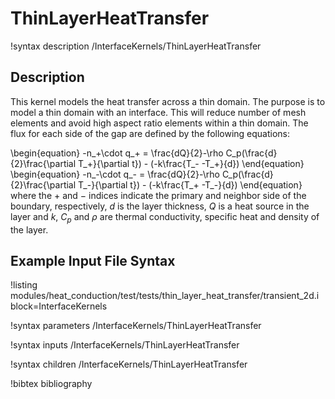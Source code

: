 # ThinLayerHeatTransfer

!syntax description /InterfaceKernels/ThinLayerHeatTransfer

## Description

This kernel models the heat transfer across a thin domain. The purpose is to model a thin domain with an interface. This will reduce number of mesh elements and avoid high aspect ratio elements within a thin domain. The flux for each side of the gap are defined by the following equations:

\begin{equation}
-n_+\cdot q_+ = \frac{dQ}{2}-\rho C_p(\frac{d}{2}\frac{\partial T_+}{\partial t}) - (-k\frac{T_- -T_+}{d})
\end{equation}
\begin{equation}
-n_-\cdot q_- = \frac{dQ}{2}-\rho C_p(\frac{d}{2}\frac{\partial T_-}{\partial t}) - (-k\frac{T_+ -T_-}{d})
\end{equation}
where the $+$ and $-$ indices indicate the primary and neighbor side of the boundary, respectively, $d$ is the layer thickness, $Q$ is a heat source in the layer and $k$, $C_p$ and $\rho$ are thermal conductivity, specific heat and density of the layer.

## Example Input File Syntax

!listing modules/heat_conduction/test/tests/thin_layer_heat_transfer/transient_2d.i
 block=InterfaceKernels

!syntax parameters /InterfaceKernels/ThinLayerHeatTransfer

!syntax inputs /InterfaceKernels/ThinLayerHeatTransfer

!syntax children /InterfaceKernels/ThinLayerHeatTransfer

!bibtex bibliography

